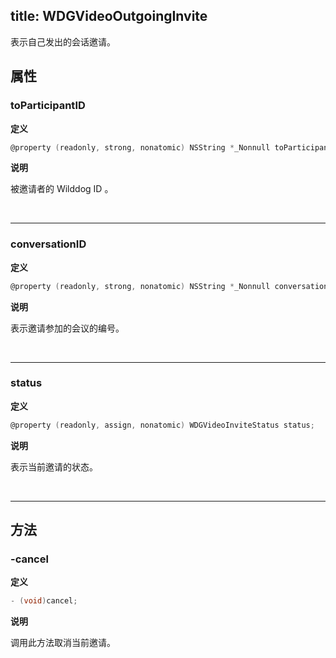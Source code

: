 title: WDGVideoOutgoingInvite
---

表示自己发出的会话邀请。

## 属性

### toParticipantID

**定义**

```objectivec
@property (readonly, strong, nonatomic) NSString *_Nonnull toParticipantID;
```

**说明**

被邀请者的 Wilddog ID 。

</br>

---

### conversationID

**定义**

```objectivec
@property (readonly, strong, nonatomic) NSString *_Nonnull conversationID;
```

**说明**

表示邀请参加的会议的编号。

</br>

---

### status

**定义**

```objectivec
@property (readonly, assign, nonatomic) WDGVideoInviteStatus status;
```

**说明**

表示当前邀请的状态。

</br>

---

## 方法

### -cancel

**定义**

```objectivec
- (void)cancel;
```

**说明**

调用此方法取消当前邀请。
